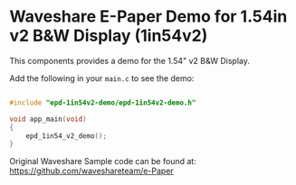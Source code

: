 # Waveshare E-Paper Demo for 1.54in v2 B&W Display (1in54v2)

This components provides a demo for the 1.54" v2 B&W Display.


Add the following in your `main.c` to see the demo:

```c

#include "epd-1in54v2-demo/epd-1in54v2-demo.h"

void app_main(void)
{
    epd_1in54_v2_demo();
}

```


Original Waveshare Sample code can be found at: https://github.com/waveshareteam/e-Paper

